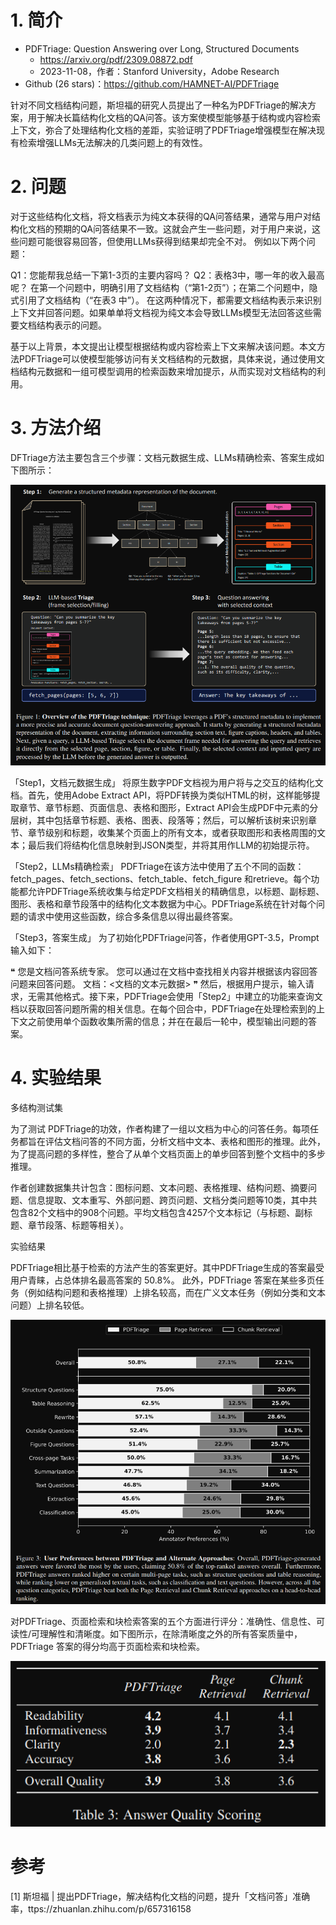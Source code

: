 # 1. 简介

- PDFTriage: Question Answering over Long, Structured Documents
  - https://arxiv.org/pdf/2309.08872.pdf
  - 2023-11-08，作者：Stanford University，Adobe Research
- Github (26 stars)：https://github.com/HAMNET-AI/PDFTriage

针对不同文档结构问题，斯坦福的研究人员提出了一种名为PDFTriage的解决方案，用于解决长篇结构化文档的QA问答。该方案使模型能够基于结构或内容检索上下文，弥合了处理结构化文档的差距，实验证明了PDFTriage增强模型在解决现有检索增强LLMs无法解决的几类问题上的有效性。

# 2. 问题

对于这些结构化文档，将文档表示为纯文本获得的QA问答结果，通常与用户对结构化文档的预期的QA问答结果不一致。这就会产生一些问题，对于用户来说，这些问题可能很容易回答，但使用LLMs获得到结果却完全不对。 例如以下两个问题：

Q1：您能帮我总结一下第1-3页的主要内容吗？
Q2：表格3中，哪一年的收入最高呢？
在第一个问题中，明确引用了文档结构（“第1-2页”）；在第二个问题中，隐式引用了文档结构（“在表3 中”）。 在这两种情况下，都需要文档结构表示来识别上下文并回答问题。如果单单将文档视为纯文本会导致LLMs模型无法回答这些需要文档结构表示的问题。

基于以上背景，本文提出让模型根据结构或内容检索上下文来解决该问题。本文方法PDFTriage可以使模型能够访问有关文档结构的元数据，具体来说，通过使用文档结构元数据和一组可模型调用的检索函数来增加提示，从而实现对文档结构的利用。

# 3. 方法介绍

DFTriage方法主要包含三个步骤：文档元数据生成、LLMs精确检索、答案生成如下图所示：

![](.02_PDFTriage_images/流程方法.png)

「Step1，文档元数据生成」 将原生数字PDF文档视为用户将与之交互的结构化文档。首先，使用Adobe Extract API，将PDF转换为类似HTML的树，这样能够提取章节、章节标题、页面信息、表格和图形，Extract API会生成PDF中元素的分层树，其中包括章节标题、表格、图表、段落等；然后，可以解析该树来识别章节、章节级别和标题，收集某个页面上的所有文本，或者获取图形和表格周围的文本；最后我们将结构化信息映射到JSON类型，并将其用作LLM的初始提示符。

「Step2，LLMs精确检索」 PDFTriage在该方法中使用了五个不同的函数：fetch_pages、fetch_sections、fetch_table、fetch_figure 和retrieve。每个功能都允许PDFTriage系统收集与给定PDF文档相关的精确信息，以标题、副标题、图形、表格和章节段落中的结构化文本数据为中心。PDFTriage系统在针对每个问题的请求中使用这些函数，综合多条信息以得出最终答案。

「Step3，答案生成」 为了初始化PDFTriage问答，作者使用GPT-3.5，Prompt输入如下：

❝ 您是文档问答系统专家。 您可以通过在文档中查找相关内容并根据该内容回答问题来回答问题。 文档：<文档的文本元数据>
❞
然后，根据用户提示，输入请求，无需其他格式。接下来，PDFTriage会使用「Step2」中建立的功能来查询文档以获取回答问题所需的相关信息。在每个回合中，PDFTriage在处理检索到的上下文之前使用单个函数收集所需的信息；并在在最后一轮中，模型输出问题的答案。

# 4. 实验结果

多结构测试集

为了测试 PDFTriage的功效，作者构建了一组以文档为中心的问答任务。每项任务都旨在评估文档问答的不同方面，分析文档中文本、表格和图形的推理。此外，为了提高问题的多样性，整合了从单个文档页面上的单步回答到整个文档中的多步推理。

作者创建数据集共计包含：图标问题、文本问题、表格推理、结构问题、摘要问题、信息提取、文本重写、外部问题、跨页问题、文档分类问题等10类，其中共包含82个文档中的908个问题。平均文档包含4257个文本标记（与标题、副标题、章节段落、标题等相关）。

实验结果

PDFTriage相比基于检索的方法产生的答案更好。其中PDFTriage生成的答案最受用户青睐，占总体排名最高答案的 50.8%。 此外，PDFTriage 答案在某些多页任务（例如结构问题和表格推理）上排名较高，而在广义文本任务（例如分类和文本问题）上排名较低。

![](.02_PDFTriage_images/实验结果.png)

对PDFTriage、页面检索和块检索答案的五个方面进行评分：准确性、信息性、可读性/可理解性和清晰度。如下图所示，在除清晰度之外的所有答案质量中，PDFTriage 答案的得分均高于页面检索和块检索。

![](.02_PDFTriage_images/性能.png)

# 参考

[1] 斯坦福 | 提出PDFTriage，解决结构化文档的问题，提升「文档问答」准确率，ttps://zhuanlan.zhihu.com/p/657316158